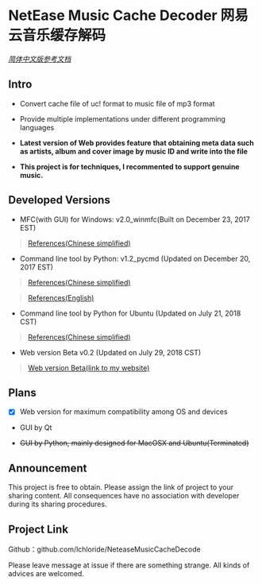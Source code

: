 # NetEase Music Cache Decoder 网易云音乐缓存解码

*[简体中文版参考文档](https://github.com/lchloride/NeteaseMusicCacheDecode/blob/master/readme.md)*

## Intro

- Convert cache file of uc! format to music file of mp3 format

- Provide multiple implementations under different programming languages

- **Latest version of Web provides feature that obtaining meta data such as artists, album and cover image by music ID and write into the file**

- **This project is for techniques, I recommented to support genuine music.**


## Developed Versions

- MFC(with GUI) for Windows: v2.0_winmfc(Built on December 23, 2017 EST)

> [References(Chinese simplified)](https://github.com/lchloride/NeteaseMusicCacheDecode/blob/master/gui/Windows_MFC/readme.md)

- Command line tool by Python: v1.2_pycmd (Updated on December 20, 2017 EST)

> [References(Chinese simplified)](https://github.com/lchloride/NeteaseMusicCacheDecode/blob/master/cmd/Python/readme.md)

> [References(English)](https://github.com/lchloride/NeteaseMusicCacheDecode/blob/master/cmd/Python/readme_en.md)

- Command line tool by Python for Ubuntu (Updated on July 21, 2018 CST)

> [References(Chinese simplified)](https://github.com/lchloride/NeteaseMusicCacheDecode/blob/master/cmd/Python_for_Ubuntu_client/readme.md)

- Web version Beta v0.2 (Updated on July 29, 2018 CST)

> [Web version Beta(link to my website)](https://chenghongli.me/163music/decode)

## Plans

- [x] Web version for maximum compatibility among OS and devices

- GUI by Qt

- ~~GUI by Python, mainly designed for MacOSX and Ubuntu(Terminated)~~

## Announcement

This project is free to obtain. Please assign the link of project to your sharing content.
All consequences have no association with developer during its sharing procedures.

## Project Link

Github：github.com/lchloride/NeteaseMusicCacheDecode

Please leave message at issue if there are something strange. All kinds of advices are welcomed.